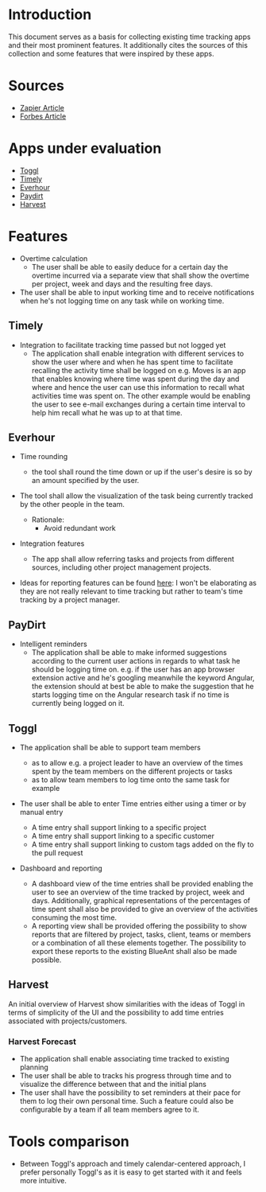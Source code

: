 # Introduction
This document serves as a basis for collecting existing time tracking apps and their most prominent features. It additionally cites the sources of this collection and some features that were inspired by these apps.

# Sources
- [Zapier Article](https://zapier.com/blog/best-time-tracking-apps/ "Zapier article on time tracking apps")
- [Forbes Article](https://www.forbes.com/sites/tomaslaurinavicius/2016/12/20/time-tracking-tools/#47dfd52b1f4b
 "Forbes article on time tracking apps")

# Apps under evaluation
- [Toggl](https://toggl.com/)
- [Timely](https://timelyapp.com/)
- [Everhour](https://everhour.com/)
- [Paydirt](https://paydirtapp.com/)
- [Harvest](https://www.getharvest.com/)

# Features
- Overtime calculation
    - The user shall be able to easily deduce for a certain day the overtime incurred via a separate view that shall show the overtime per project, week and days and the resulting free days.
- The user shall be able to input working time and to receive notifications when he's not logging time on any task while on working time.

## Timely
- Integration to facilitate tracking time passed but not logged yet
    -  The application shall enable integration with different services to show the user where and when he has spent time to facilitate recalling the activity time shall be logged on e.g. Moves is an app that enables knowing where time was spent during the day and where and hence the user can use this information to recall what activities time was spent on. The other example would be enabling the user to see e-mail exchanges during a certain time interval to help him recall what he was up to at that time. 


## Everhour
- Time rounding
    - the tool shall round the time down or up if the user's desire is so by an amount specified by the user.
- The tool shall allow the visualization of the task being currently tracked by the other people in the team.
    - Rationale:
        -  Avoid redundant work
- Integration features
    - The app shall allow referring tasks and projects from different sources, including other project management projects.

- Ideas for reporting features can be found [here](https://everhour.com/sample-reports): I won't be elaborating as they are not really relevant to time tracking but rather to team's time tracking by a project manager. 
## PayDirt

- Intelligent reminders
    - The application shall be able to make informed suggestions according to the current user actions in regards to what task he should be logging time on. e.g. if the user has an app browser extension active and he's googling meanwhile the keyword Angular, the extension should at best be able to make the suggestion that he starts logging time on the Angular research task if no time is currently being logged on it.

## Toggl
- The application shall be able to support team members
    - as to allow e.g. a project leader to have an overview of the times spent by the team members on the different projects or tasks
    - as to allow team members to log time onto the same task for example
- The user shall be able to enter Time entries either using a timer or by manual entry
    - A time entry shall support linking to a specific project
    - A time entry shall support linking to a specific customer
    - A time entry shall support linking to custom tags added on the fly to the pull request

- Dashboard and reporting
    - A dashboard view of the time entries shall be provided enabling the user to see an overview of the time tracked by project, week and days. Additionally, graphical representations of the percentages of time spent shall also be provided to give an overview of the activities consuming the most time.
    - A reporting view shall be provided offering the possibility to show reports that are filtered by project, tasks, client, teams or members or a combination of all these elements together. The possibility to export these reports to the existing BlueAnt shall also be made possible.

## Harvest

An initial overview of Harvest show similarities with the ideas of Toggl in terms of simplicity of the UI and the possibility to add time entries associated with projects/customers.

### Harvest Forecast
- The application shall enable associating time tracked to existing planning
- The user shall be able to tracks his progress through time and to visualize the difference between that and the initial plans
- The user shall have the possibility to set reminders at their pace for them to log their own personal time. Such a feature could also be configurable by a team if all team members agree to it.

# Tools comparison

- Between Toggl's approach and timely calendar-centered approach, I prefer personally Toggl's as it is easy to get started with it and feels more intuitive.
